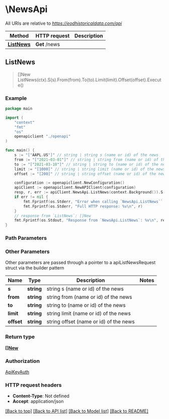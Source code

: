 # \NewsApi

All URIs are relative to *https://eodhistoricaldata.com/api*

Method | HTTP request | Description
------------- | ------------- | -------------
[**ListNews**](NewsApi.md#ListNews) | **Get** /news | 



## ListNews

> []New ListNews(ctx).S(s).From(from).To(to).Limit(limit).Offset(offset).Execute()





### Example

```go
package main

import (
    "context"
    "fmt"
    "os"
    openapiclient "./openapi"
)

func main() {
    s := "["AAPL.US"]" // string | string s (name or id) of the news
    from := "["2021-03-01"]" // string | string from (name or id) of the news
    to := "["2021-03-10"]" // string | string to (name or id) of the news
    limit := "[1000]" // string | string limit (name or id) of the news (optional)
    offset := "[200]" // string | string offset (name or id) of the news (optional)

    configuration := openapiclient.NewConfiguration()
    apiClient := openapiclient.NewAPIClient(configuration)
    resp, r, err := apiClient.NewsApi.ListNews(context.Background()).S(s).From(from).To(to).Limit(limit).Offset(offset).Execute()
    if err != nil {
        fmt.Fprintf(os.Stderr, "Error when calling `NewsApi.ListNews``: %v\n", err)
        fmt.Fprintf(os.Stderr, "Full HTTP response: %v\n", r)
    }
    // response from `ListNews`: []New
    fmt.Fprintf(os.Stdout, "Response from `NewsApi.ListNews`: %v\n", resp)
}
```

### Path Parameters



### Other Parameters

Other parameters are passed through a pointer to a apiListNewsRequest struct via the builder pattern


Name | Type | Description  | Notes
------------- | ------------- | ------------- | -------------
 **s** | **string** | string s (name or id) of the news | 
 **from** | **string** | string from (name or id) of the news | 
 **to** | **string** | string to (name or id) of the news | 
 **limit** | **string** | string limit (name or id) of the news | 
 **offset** | **string** | string offset (name or id) of the news | 

### Return type

[**[]New**](New.md)

### Authorization

[ApiKeyAuth](../README.md#ApiKeyAuth)

### HTTP request headers

- **Content-Type**: Not defined
- **Accept**: application/json

[[Back to top]](#) [[Back to API list]](../README.md#documentation-for-api-endpoints)
[[Back to Model list]](../README.md#documentation-for-models)
[[Back to README]](../README.md)

